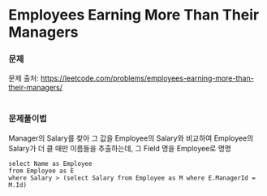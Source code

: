 # Employees Earning More Than Their Managers

### 문제
문제 출처: https://leetcode.com/problems/employees-earning-more-than-their-managers/
<br></br>

### 문제풀이법
Manager의 Salary를 찾아 그 값을 Employee의 Salary와 비교하여 Employee의 Salary가 더 클 때만 이름들을 추출하는데, 그 Field 명을 Employee로 명명
```myspl
select Name as Employee
from Employee as E
where Salary > (select Salary from Employee as M where E.ManagerId = M.Id)
```